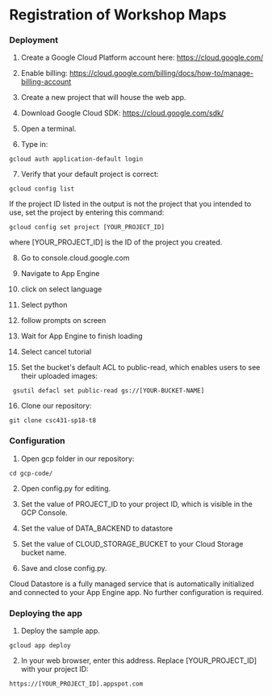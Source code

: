 # Registration of Workshop Maps

### Deployment
  1) Create a Google Cloud Platform account here: https://cloud.google.com/
  
  2) Enable billing: https://cloud.google.com/billing/docs/how-to/manage-billing-account
  
  3) Create a new project that will house the web app.
  
  4) Download Google Cloud SDK: https://cloud.google.com/sdk/
  
  5) Open a terminal.
  
  6) Type in:
   ```
   gcloud auth application-default login
   ```
  7) Verify that your default project is correct:

    gcloud config list
 
   If the project ID listed in the output is not the project that you intended to use, set the project by entering this command:

    gcloud config set project [YOUR_PROJECT_ID]
where [YOUR_PROJECT_ID] is the ID of the project you created.

  8) Go to console.cloud.google.com
  
  9) Navigate to App Engine
  
  10) click on select language
  
  11) Select python
  
  12) follow prompts on screen
  
  13) Wait for App Engine to finish loading
  
  14) Select cancel tutorial
  
  15) Set the bucket's default ACL to public-read, which enables users to see their uploaded images:
  
     gsutil defacl set public-read gs://[YOUR-BUCKET-NAME]

  16) Clone our repository: 
  
    git clone csc431-sp18-t8
  
  
  
### Configuration
  
  1) Open gcp folder in our repository:
  ```
  cd gcp-code/
  ```
  
  2) Open config.py for editing.
    
  3) Set the value of PROJECT_ID to your project ID, which is visible in the GCP Console.
  
  4) Set the value of DATA_BACKEND to datastore
  
  5) Set the value of CLOUD_STORAGE_BUCKET to your Cloud Storage bucket name.
    
  5) Save and close config.py.
  
  Cloud Datastore is a fully managed service that is automatically initialized and connected to your App Engine app. No further configuration is required.
  
  
### Deploying the app
  1) Deploy the sample app.
    
    gcloud app deploy
  2) In your web browser, enter this address. Replace [YOUR_PROJECT_ID] with your project ID:
  
    https://[YOUR_PROJECT_ID].appspot.com
